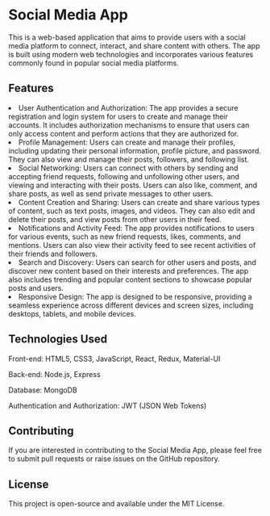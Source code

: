<h1>Social Media App</h1>
This is a web-based application that aims to provide users with a social media platform to connect, interact, and share content with others. The app is built using modern web technologies and incorporates various features commonly found in popular social media platforms.

<h2>Features</h2>
<li>User Authentication and Authorization: The app provides a secure registration and login system for users to create and manage their accounts. It includes authorization mechanisms to ensure that users can only access content and perform actions that they are authorized for.

<li>Profile Management: Users can create and manage their profiles, including updating their personal information, profile picture, and password. They can also view and manage their posts, followers, and following list.

<li>Social Networking: Users can connect with others by sending and accepting friend requests, following and unfollowing other users, and viewing and interacting with their posts. Users can also like, comment, and share posts, as well as send private messages to other users.

<li>Content Creation and Sharing: Users can create and share various types of content, such as text posts, images, and videos. They can also edit and delete their posts, and view posts from other users in their feed.

<li>Notifications and Activity Feed: The app provides notifications to users for various events, such as new friend requests, likes, comments, and mentions. Users can also view their activity feed to see recent activities of their friends and followers.

<li>Search and Discovery: Users can search for other users and posts, and discover new content based on their interests and preferences. The app also includes trending and popular content sections to showcase popular posts and users.

<li>Responsive Design: The app is designed to be responsive, providing a seamless experience across different devices and screen sizes, including desktops, tablets, and mobile devices.

<h2>Technologies Used</h2>
<p>Front-end: HTML5, CSS3, JavaScript, React, Redux, Material-UI</p>
<p>Back-end: Node.js, Express</p>
<p>Database: MongoDB</p>
<p>Authentication and Authorization: JWT (JSON Web Tokens)</p>

<h2>Contributing</h2>
If you are interested in contributing to the Social Media App, please feel free to submit pull requests or raise issues on the GitHub repository.

<h2>License</h2>
This project is open-source and available under the MIT License.
